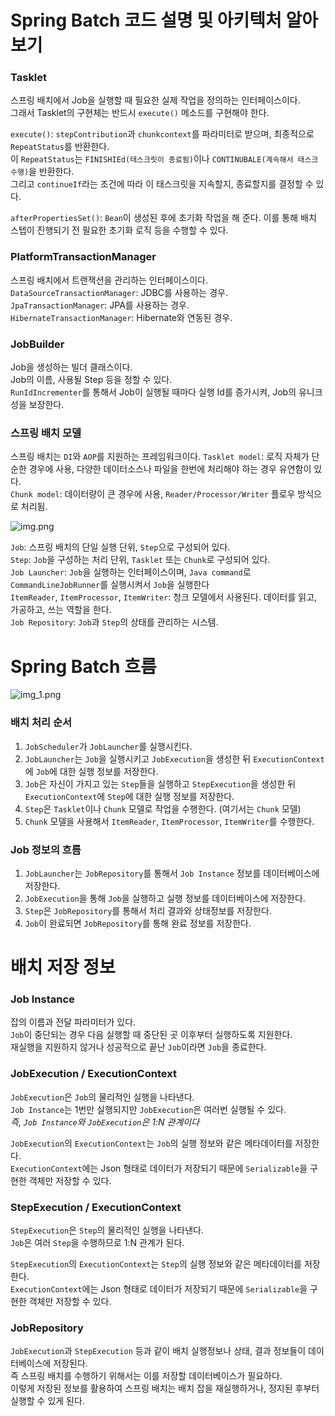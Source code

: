 # Spring Batch 코드 설명 및 아키텍처 알아보기

### Tasklet
스프링 배치에서 Job을 실행할 때 필요한 실제 작업을 정의하는 인터페이스이다. <br>
그래서 Tasklet의 구현체는 반드시 `execute()` 메소드를 구현해야 한다. <br>

`execute()`: `stepContribution`과  `chunkcontext`를 파라미터로 받으며, 최종적으로 `RepeatStatus`를 반환한다. <br>
이 `RepeatStatus`는 `FINISHIEd(태스크릿이 종료됨)`이나 `CONTINUBALE(계속해서 태스크 수행)`을 반환한다. <br>
그리고 `continueIf`라는 조건에 따라 이 태스크릿을 지속할지, 종료할지를 결정할 수 있다. <br>

`afterPropertiesSet()`: `Bean`이 생성된 후에 초기화 작업을 해 준다. 이를 통해 배치 스텝이 진행되기 전 필요한 초기화 로직 등을 수행할 수 있다.<br>

### PlatformTransactionManager
스프링 배치에서 트랜잭션을 관리하는 인터페이스이다. <br>
`DataSourceTransactionManager`: JDBC를 사용하는 경우. <br>
`JpaTransactionManager`: JPA를 사용하는 경우. <br>
`HibernateTransactionManager`: Hibernate와 연동된 경우. <br>

### JobBuilder
Job을 생성하는 빌더 클래스이다. <br>
Job의 이름, 사용될 Step 등을 정할 수 있다. <br>
`RunIdIncrementer`를 통해서 Job이 실행될 때마다 실행 Id를 증가시켜, Job의 유니크성을 보장한다. <br>


### 스프링 배치 모델
스프링 배치는 `DI`와 `AOP`를 지원하는 프레임워크이다.
`Tasklet model`: 로직 자체가 단순한 경우에 사용, 다양한 데이터소스나 파일을 한번에 처리해야 하는 경우 유연함이 있다. <br>
`Chunk model`: 데이터량이 큰 경우에 사용, `Reader/Processor/Writer` 플로우 방식으로 처리됨. <br>

![img.png](../image/김지현-img1.png)
<br>

`Job`: 스프링 배치의 단일 실행 단위, `Step`으로 구성되어 있다. <br>
`Step`: `Job`을 구성하는 처리 단위, `Tasklet` 또는 `Chunk`로 구성되어 있다. <br>
`Job Launcher`: `Job`을 실행하는 인터페이스이며, `Java command`로 `CommandLineJobRunner`를 실행시켜서 `Job`을 실행한다 <br>
`ItemReader`, `ItemProcessor`, `ItemWriter`: 청크 모델에서 사용된다. 데이터를 읽고, 가공하고, 쓰는 역할을 한다. <br>
`Job Repository`: `Job`과 `Step`의 상태를 관리하는 시스템. <br>


# Spring Batch 흐름

![img_1.png](../image/김지현-img2.png)

### 배치 처리 순서
1. `JobScheduler`가 `JobLauncher`를 실행시킨다.
2. `JobLauncher`는 `Job`을 실행시키고 `JobExecution`을 생성한 뒤 `ExecutionContext`에 `Job`에 대한 실행 정보를 저장한다.
3. `Job`은 자신이 가지고 있는 `Step`들을 실행하고 `StepExecution`을 생성한 뒤 `ExecutionContext`에 `Step`에 대한 실행 정보를 저장한다.
4. `Step`은 `Tasklet`이나 `Chunk` 모델로 작업을 수행한다. (여기서는 `Chunk` 모델)
5. `Chunk` 모델을 사용해서 `ItemReader`, `ItemProcessor`, `ItemWriter`를 수행한다.

### Job 정보의 흐름
1. `JobLauncher`는 `JobRepository`를 통해서 `Job Instance` 정보를 데이터베이스에 저장한다.
2. `JobExecution`을 통해 `Job`을 실행하고 실행 정보를 데이터베이스에 저장한다.
3. `Step`은 `JobRepository`를 통해서 처리 결과와 상태정보를 저장한다.
4. `Job`이 완료되면 `JobRepository`를 통해 완료 정보를 저장한다.

# 배치 저장 정보

### Job Instance
잡의 이름과 전달 파라미터가 있다. <br>
`Job`이 중단되는 경우 다음 실행할 때 중단된 곳 이후부터 실행하도록 지원한다. <br>
재실행을 지원하지 않거나 성공적으로 끝난 `Job`이라면 `Job`을 종료한다. <br>

### JobExecution / ExecutionContext
`JobExecution`은 `Job`의 물리적인 실행을 나타낸다. <br>
`Job Instance`는 1번만 실행되지만 `JobExecution`은 여러번 실행될 수 있다. <br>
_즉, `Job Instance`와 `JobExecution`은 1:N 관계이다_

`JobExecution`의 `ExecutionContext`는 `Job`의 실행 정보와 같은 메타데이터를 저장한다. <br>
`ExecutionContext`에는 Json 형태로 데이터가 저장되기 때문에 `Serializable`을 구현한 객체만 저장할 수 있다. <br>

### StepExecution / ExecutionContext
`StepExecution`은 `Step`의 물리적인 실행을 나타낸다. <br>
`Job`은 여러 `Step`을 수행하므로 1:N 관계가 된다. <br>

`StepExecution`의 `ExecutionContext`는 `Step`의 실행 정보와 같은 메타데이터를 저장한다. <br>
`ExecutionContext`에는 Json 형태로 데이터가 저장되기 때문에 `Serializable`을 구현한 객체만 저장할 수 있다. <br>

### JobRepository
`JobExecution`과 `StepExecution` 등과 같이 배치 실행정보나 상태, 결과 정보들이 데이터베이스에 저장된다. <br>
즉 스프링 배치를 수행하기 위해서는 이를 저장할 데이터베이스가 필요하다. <br>
이렇게 저장된 정보를 활용하여 스프링 배치는 배치 잡을 재실행하거나, 정지된 후부터 실행할 수 있게 된다. <br>

